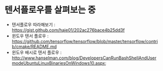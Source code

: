 # 텐서플로우를 살펴보는 중

  - 텐서플로우 따라해보기 : https://gist.github.com/haje01/202ac276bace4b25dd3f
  - 윈도우 텐서 플로우 : https://github.com/tensorflow/tensorflow/blob/master/tensorflow/contrib/cmake/README.md
  - 윈도우 배시로 텐서 플로우 : http://www.hanselman.com/blog/DevelopersCanRunBashShellAndUsermodeUbuntuLinuxBinariesOnWindows10.aspx;
  
